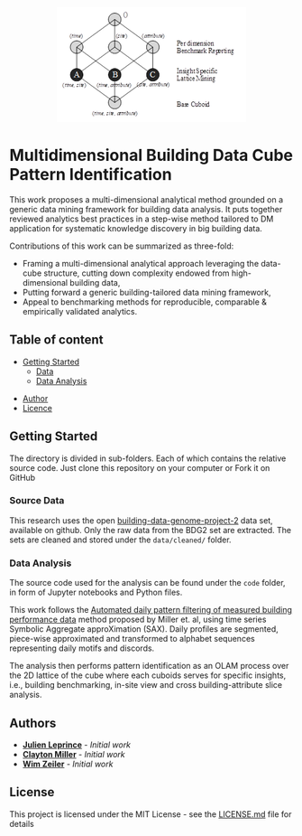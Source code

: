 <p align="center">
  <img src="https://github.com/JulienLeprince/multidimensional-building-data-cube-pattern-identification/blob/main/figures/3DCube.png" alt="3D Data cube"/>
</p>

# Multidimensional Building Data Cube Pattern Identification

This work proposes a multi-dimensional analytical method grounded on a generic data mining framework for building data analysis. It puts together reviewed analytics best practices in a step-wise method tailored to DM application for systematic knowledge discovery in big building data. 

Contributions of this work can be summarized as three-fold:
* Framing a multi-dimensional analytical approach leveraging the data-cube structure, cutting down complexity endowed from high-dimensional building data, 
* Putting forward a generic building-tailored data mining framework, 
* Appeal to benchmarking methods for reproducible, comparable & empirically validated analytics.


## Table of content 

-   [Getting Started](#getting-started)
    -   [Data](#source-data)
    -   [Data Analysis](#data-analysis)
<!--    -   [Manuscript and Presentation](#manuscript-and-presentation) -->
-   [Author](#authors)
-   [Licence](#license)

## Getting Started

The directory is divided in sub-folders. Each of which contains the relative source code. Just clone this repository on your computer or Fork it on GitHub

### Source Data

This research uses the open [building-data-genome-project-2](https://github.com/buds-lab/building-data-genome-project-2) data set, available on github. Only the raw data from the BDG2 set are extracted. 
The sets are cleaned and stored under the `data/cleaned/` folder.


### Data Analysis

The source code used for the analysis can be found under the `code` folder, in form of Jupyter notebooks and Python files.

This work follows the [Automated daily pattern filtering of measured building performance data](https://github.com/buds-lab/day-filter) method proposed by Miller et. al, using time series Symbolic Aggregate approXimation (SAX). Daily profiles are segmented, piece-wise approximated and transformed to alphabet sequences representing daily motifs and discords.

The analysis then performs pattern identification as an OLAM process over the 2D lattice of the cube where each cuboids serves for specific insights, i.e., building benchmarking, in-site view and cross building-attribute slice analysis.


<!--### Manuscript and Presentation

The manuscript & presentation of the given work are located under the `manuscript/` folder or can be accessed from the below hyperlinks.

* The manuscript PDF can be found [here](https://github.com/FedericoTartarini/reproducible-research/blob/master/manuscript/presentation_out/presentation.pdf).
* The presentation PDF can be found [here](https://github.com/FedericoTartarini/reproducible-research/blob/master/manuscript/out/main.pdf).
-->



## Authors

* **[Julien Leprince](https://github.com/JulienLeprince)** - *Initial work*
* **[Clayton Miller](https://github.com/cmiller8)** - *Initial work*
* **[Wim Zeiler](https://www.tue.nl/en/research/researchers/wim-zeiler/)** - *Initial work*


## License

This project is licensed under the MIT License - see the [LICENSE.md](LICENSE.md) file for details


